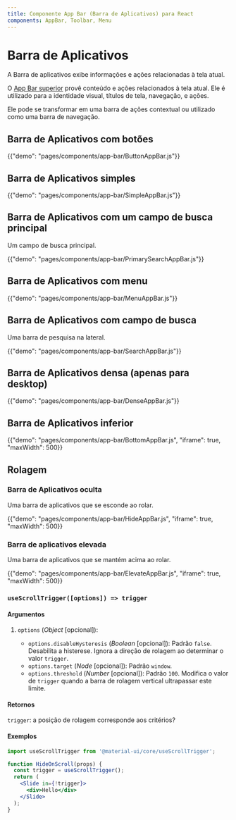 ```yaml
---
title: Componente App Bar (Barra de Aplicativos) para React
components: AppBar, Toolbar, Menu
---
```


# Barra de Aplicativos

<p class="description">A Barra de aplicativos exibe informações e ações relacionadas à tela atual.</p>

O [App Bar superior](https://material.io/design/components/app-bars-top.html) provê conteúdo e ações relacionados à tela atual. Ele é utilizado para a identidade visual, títulos de tela, navegação, e ações.

Ele pode se transformar em uma barra de ações contextual ou utilizado como uma barra de navegação.

## Barra de Aplicativos com botões

{{"demo": "pages/components/app-bar/ButtonAppBar.js"}}

## Barra de Aplicativos simples

{{"demo": "pages/components/app-bar/SimpleAppBar.js"}}

## Barra de Aplicativos com um campo de busca principal

Um campo de busca principal.

{{"demo": "pages/components/app-bar/PrimarySearchAppBar.js"}}

## Barra de Aplicativos com menu

{{"demo": "pages/components/app-bar/MenuAppBar.js"}}

## Barra de Aplicativos com campo de busca

Uma barra de pesquisa na lateral.

{{"demo": "pages/components/app-bar/SearchAppBar.js"}}

## Barra de Aplicativos densa (apenas para desktop)

{{"demo": "pages/components/app-bar/DenseAppBar.js"}}

## Barra de Aplicativos inferior

{{"demo": "pages/components/app-bar/BottomAppBar.js", "iframe": true, "maxWidth": 500}}

## Rolagem

### Barra de Aplicativos oculta

Uma barra de aplicativos que se esconde ao rolar.

{{"demo": "pages/components/app-bar/HideAppBar.js", "iframe": true, "maxWidth": 500}}

### Barra de aplicativos elevada

Uma barra de aplicativos que se mantém acima ao rolar.

{{"demo": "pages/components/app-bar/ElevateAppBar.js", "iframe": true, "maxWidth": 500}}

### `useScrollTrigger([options]) => trigger`

#### Argumentos

1. `options` (*Object* [opcional]):
    
    - `options.disableHysteresis` (*Boolean* [opcional]): Padrão `false`. Desabilita a histerese. Ignora a direção de rolagem ao determinar o valor `trigger`.
    - `options.target` (*Node* [opcional]): Padrão `window`.
    - `options.threshold` (*Number* [opcional]): Padrão `100`. Modifica o valor de `trigger` quando a barra de rolagem vertical ultrapassar este limite.

#### Retornos

`trigger`: a posição de rolagem corresponde aos critérios?

#### Exemplos

```jsx
import useScrollTrigger from '@material-ui/core/useScrollTrigger';

function HideOnScroll(props) {
  const trigger = useScrollTrigger();
  return (
    <Slide in={!trigger}>
      <div>Hello</div>
    </Slide>
  );
}
```